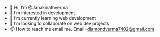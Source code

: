 - 👋 Hi, I’m @Janakinathverma
- 👀 I’m interested in development
- 🌱 I’m currently learning web development
- 💞️ I’m looking to collaborate on web dev projects
- 📫 How to reach me email me. Email=diamondverma7402@gmail.com

<!---
Janakinathverma/Janakinathverma is a ✨ special ✨ repository because its `README.md` (this file) appears on your GitHub profile.
You can click the Preview link to take a look at your changes.
--->
